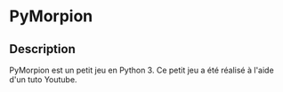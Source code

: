 # PyMorpion

## Description
PyMorpion est un petit jeu en Python 3. Ce petit jeu a été réalisé à l'aide d'un tuto Youtube.